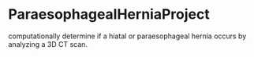 # ParaesophagealHerniaProject
computationally determine if a hiatal or paraesophageal hernia occurs by analyzing a 3D CT scan.
